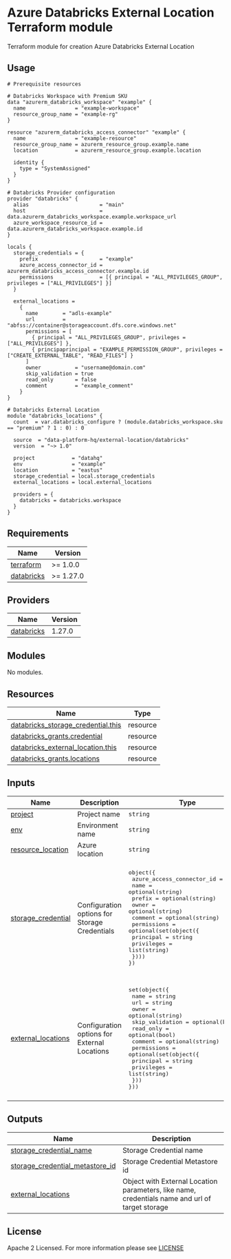 # Azure Databricks External Location Terraform module
Terraform module for creation Azure Databricks External Location

## Usage
```hcl
# Prerequisite resources

# Databricks Workspace with Premium SKU
data "azurerm_databricks_workspace" "example" {
  name                = "example-workspace"
  resource_group_name = "example-rg"
}

resource "azurerm_databricks_access_connector" "example" {
  name                = "example-resource"
  resource_group_name = azurerm_resource_group.example.name
  location            = azurerm_resource_group.example.location

  identity {
    type = "SystemAssigned"
  }
}

# Databricks Provider configuration
provider "databricks" {
  alias                       = "main"
  host                        = data.azurerm_databricks_workspace.example.workspace_url
  azure_workspace_resource_id = data.azurerm_databricks_workspace.example.id
}

locals {
  storage_credentials = {
    prefix                    = "example"
    azure_access_connector_id = azurerm_databricks_access_connector.example.id
    permissions               = [{ principal = "ALL_PRIVILEGES_GROUP", privileges = ["ALL_PRIVILEGES"] }]
  }
  
  external_locations = 
    {
      name        = "adls-example"
      url         = "abfss://container@storageaccount.dfs.core.windows.net"
      permissions = [
        { principal = "ALL_PRIVILEGES_GROUP", privileges = ["ALL_PRIVILEGES"] },
        { principaprincipal = "EXAMPLE_PERMISSION_GROUP", privileges = ["CREATE_EXTERNAL_TABLE", "READ_FILES"] }
      ]    
      owner           = "username@domain.com"
      skip_validation = true
      read_only       = false
      comment         = "example_comment"
    }    
}

# Databricks External Location 
module "databricks_locations" {
  count  = var.databricks_configure ? (module.databricks_workspace.sku == "premium" ? 1 : 0) : 0

  source  = "data-platform-hq/external-location/databricks"
  version  = "~> 1.0"

  project            = "datahq"
  env                = "example"
  location           = "eastus"
  storage_credential = local.storage_credentials
  external_locations = local.external_locations

  providers = {
    databricks = databricks.workspace
  }
}
```

<!-- BEGIN_TF_DOCS -->
## Requirements

| Name                                                                         | Version   |
| ---------------------------------------------------------------------------- |-----------|
| <a name="requirement_terraform"></a> [terraform](#requirement\_terraform)    | >= 1.0.0  |
| <a name="requirement_databricks"></a> [databricks](#requirement\_databricks) | >= 1.27.0 |

## Providers

| Name                                                                   | Version |
| ---------------------------------------------------------------------- |---------|
| <a name="provider_databricks"></a> [databricks](#provider\_databricks) | 1.27.0  |

## Modules

No modules.

## Resources

| Name                                                                                                                                         | Type     |
|----------------------------------------------------------------------------------------------------------------------------------------------| -------- |
| [databricks_storage_credential.this](https://registry.terraform.io/providers/databricks/databricks/latest/docs/resources/storage_credential) | resource |
| [databricks_grants.credential](https://registry.terraform.io/providers/databricks/databricks/latest/docs/resources/grants)                   | resource |
| [databricks_external_location.this](https://registry.terraform.io/providers/databricks/databricks/latest/docs/resources/external_location)   | resource |
| [databricks_grants.locations](https://registry.terraform.io/providers/databricks/databricks/latest/docs/resources/grants)                    | resource |

## Inputs

| Name | Description | Type | Default                                                                                                                                               | Required |
|------|-------------|------|-------------------------------------------------------------------------------------------------------------------------------------------------------|:--------:|
| <a name="input_project"></a> [project](#input\_project)| Project name | `string` | n/a | yes |
| <a name="input_env"></a> [env](#input\_env)| Environment name | `string` | n/a | yes |
| <a name="input_location"></a> [resource\_location](#input\_location)| Azure location | `string` | n/a | yes |
| <a name="input_storage_credential"></a> [storage\_credential](#input\_storage\_credential)| Configuration options for Storage Credentials | <pre>object({<br>  azure_access_connector_id = string<br>  name                      = optional(string)<br>  prefix                    = optional(string)<br>  owner                     = optional(string)<br>  comment                   = optional(string)<br>  permissions = optional(set(object({<br>    principal  = string<br>    privileges = list(string)<br>  })))<br>})</pre>  | <pre>object({<br>  azure_access_connector_id = string<br>  name                      = optional(string, "")<br>  prefix                    = optional(string, "")<br>  owner                     = optional(string)<br>  comment                   = optional(string, "Managed identity credential provisioned by Terraform")<br>  permissions = optional(set(object({<br>    principal  = string<br>    privileges = list(string)<br>  })), [])<br>})</pre>  | no |
| <a name="input_external_locations"></a> [external\_locations](#input\_external\_locations)| Configuration options for External Locations | <pre>set(object({<br>  name            = string<br>  url             = string<br>  owner           = optional(string)<br>  skip_validation = optional(bool)<br>  read_only       = optional(bool)<br>  comment         = optional(string)<br>  permissions = optional(set(object({<br>    principal  = string<br>    privileges = list(string)<br>  }))<br>}))</pre> | <pre>set(object({<br>  name            = string<br>  url             = string<br>  owner           = optional(string)<br>  skip_validation = optional(bool, true)<br>  read_only       = optional(bool, false)<br>  comment         = optional(string, "External location provisioned by Terraform")<br>  permissions = optional(set(object({<br>    principal  = string<br>    privileges = list(string)<br>  })), [])<br>}))</pre> | yes |

## Outputs

| Name                                                                                                                          | Description                                          |
| ----------------------------------------------------------------------------------------------------------------------------- | ---------------------------------------------------- |
| <a name="output_storage_credential_name"></a> [storage\_credential\_name](#output\_storage\_credential\_name)                 | Storage Credential name                              |
| <a name="output_storage_credential_metastore_id"></a> [storage\_credential\_metastore\_id](#output\_storage\_credential\_metastore\_id) | Storage Credential Metastore id            |
| <a name="output_external_locations"></a> [external\_locations](#output\_external\_locations)                 | Object with External Location parameters, like name, credentials name and url of target storage |
<!-- END_TF_DOCS -->

## License

Apache 2 Licensed. For more information please see [LICENSE](https://github.com/data-platform-hq/terraform-databricks-external-location/blob/main/LICENSE)
